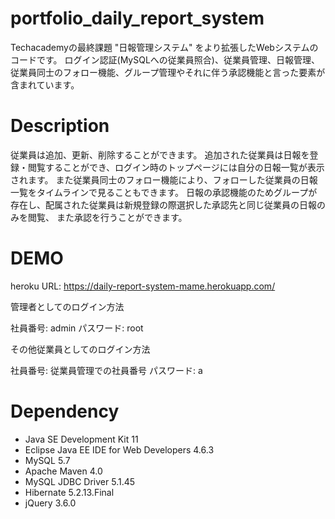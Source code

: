 # portfolio_daily_report_system
Techacademyの最終課題 "日報管理システム" をより拡張したWebシステムのコードです。
ログイン認証(MySQLへの従業員照合)、従業員管理、日報管理、従業員同士のフォロー機能、グループ管理やそれに伴う承認機能と言った要素が含まれています。

# Description
従業員は追加、更新、削除することができます。
追加された従業員は日報を登録・閲覧することができ、ログイン時のトップページには自分の日報一覧が表示されます。
また従業員同士のフォロー機能により、フォローした従業員の日報一覧をタイムラインで見ることもできます。
日報の承認機能のためグループが存在し、配属された従業員は新規登録の際選択した承認先と同じ従業員の日報のみを閲覧、
また承認を行うことができます。

# DEMO

heroku URL: https://daily-report-system-mame.herokuapp.com/

管理者としてのログイン方法

社員番号: admin
パスワード: root

その他従業員としてのログイン方法

社員番号: 従業員管理での社員番号
パスワード: a

# Dependency
- Java SE Development Kit 11
- Eclipse Java EE IDE for Web Developers 4.6.3
- MySQL 5.7
- Apache Maven 4.0
- MySQL JDBC Driver 5.1.45
- Hibernate 5.2.13.Final
- jQuery 3.6.0
